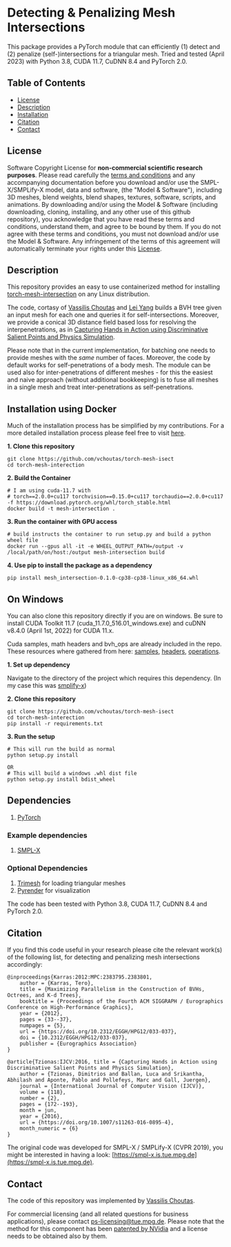 # Detecting & Penalizing Mesh Intersections

This package provides a PyTorch module that can efficiently (1) detect and (2) penalize (self-)intersections for a triangular mesh. 
Tried and tested (April 2023) with Python 3.8, CUDA 11.7, CuDNN 8.4 and PyTorch 2.0.

## Table of Contents
  * [License](#license)
  * [Description](#description)
  * [Installation](#installation)
  * [Citation](#citation)
  * [Contact](#contact)

## License

Software Copyright License for **non-commercial scientific research purposes**.
Please read carefully the [terms and
conditions](https://github.com/vchoutas/torch-mesh-isect/blob/master/LICENSE) and any
accompanying documentation before you download and/or use the SMPL-X/SMPLify-X
model, data and software, (the "Model & Software"), including 3D meshes, blend
weights, blend shapes, textures, software, scripts, and animations. By
downloading and/or using the Model & Software (including downloading, cloning,
installing, and any other use of this github repository), you acknowledge that
you have read these terms and conditions, understand them, and agree to be bound
by them. If you do not agree with these terms and conditions, you must not
download and/or use the Model & Software. Any infringement of the terms of this
agreement will automatically terminate your rights under this
[License](./LICENSE).


## Description

This repository provides an easy to use containerized method for installing 
[torch-mesh-intersection](https://github.com/yl-1993/torch-mesh-isect/tree/master) on any Linux distribution.

The code, cortasy of [Vassilis Choutas](https://github.com/vchoutas) and [Lei Yang](https://github.com/yl-1993) 
builds a BVH tree given an input mesh for each one and queries it for self-intersections. Moreover, we
provide a conical 3D distance field based loss for resolving the interpenetrations, as in [Capturing Hands in Action using Discriminative Salient Points and Physics Simulation](https://doi.org/10.1007/s11263-016-0895-4).

Please note that in the current implementation, for batching one needs to provide meshes with the *same* number of faces. Moreover, the code by default works for self-penetrations of a body mesh. The module can be used also for inter-penetrations of different meshes - for this the easiest and naive approach (without additional bookkeeping) is to fuse all meshes in a single mesh and treat inter-penetrations as self-penetrations.


## Installation using Docker

Much of the installation process has be simplified by my contributions. For a more detailed installation process 
please feel free to visit [here](https://github.com/yl-1993/torch-mesh-isect/tree/master). 

**1. Clone this repository**
```Shell
git clone https://github.com/vchoutas/torch-mesh-isect
cd torch-mesh-interection
```

**2. Build the Container**
```Shell
# I am using cuda-11.7 with
# torch==2.0.0+cu117 torchvision==0.15.0+cu117 torchaudio==2.0.0+cu117 -f https://download.pytorch.org/whl/torch_stable.html
docker build -t mesh-intersection .
```

**3. Run the container with GPU access**
```Shell
# build instructs the container to run setup.py and build a python wheel file
docker run --gpus all -it -e WHEEL_OUTPUT_PATH=/output -v /local/path/on/host:/output mesh-intersection build
```

**4. Use pip to install the package as a dependency**
```Shell
pip install mesh_intersection-0.1.0-cp38-cp38-linux_x86_64.whl
```

## On Windows

You can also clone this repository directly if you are on windows. Be sure to install CUDA Toolkit 11.7 (cuda_11.7.0_516.01_windows.exe)
and cuDNN v8.4.0 (April 1st, 2022) for CUDA 11.x. 

Cuda samples, math headers and bvh_ops are already included in the repo. These resources where gathered from here: [samples](https://github.com/NVIDIA/cuda-samples.git), 
[headers](https://github.com/NVIDIA/cuda-samples/blob/master/Common/helper_math.h), [operations](https://gist.github.com/conorcodes/612f3358f0c2569f26e07c5fd86345fe). 

**1. Set up dependency**

Navigate to the directory of the project which requires this dependency. (In my case this was [smplify-x](https://github.com/vchoutas/smplify-x))

**2. Clone this repository**
```Shell
git clone https://github.com/vchoutas/torch-mesh-isect
cd torch-mesh-interection
pip install -r requirements.txt
```

**3. Run the setup**
```Shell
# This will run the build as normal
python setup.py install

OR
# This will build a windows .whl dist file
python setup.py install bdist_wheel
```

## Dependencies

1. [PyTorch](https://pytorch.org)

### Example dependencies

1. [SMPL-X](https://github.com/vchoutas/smplx)

### Optional Dependencies

1. [Trimesh](https://trimsh.org) for loading triangular meshes
2. [Pyrender](https://pyrender.readthedocs.io) for visualization

The code has been tested with Python 3.8, CUDA 11.7, CuDNN 8.4 and PyTorch 2.0.

## Citation

If you find this code useful in your research please cite the relevant work(s) of the following list, for detecting and penalizing mesh intersections accordingly:

```
@inproceedings{Karras:2012:MPC:2383795.2383801,
    author = {Karras, Tero},
    title = {Maximizing Parallelism in the Construction of BVHs, Octrees, and K-d Trees},
    booktitle = {Proceedings of the Fourth ACM SIGGRAPH / Eurographics Conference on High-Performance Graphics},
    year = {2012},
    pages = {33--37},
    numpages = {5},
    url = {https://doi.org/10.2312/EGGH/HPG12/033-037}, 
    doi = {10.2312/EGGH/HPG12/033-037},
    publisher = {Eurographics Association}
}
```

```
@article{Tzionas:IJCV:2016, title = {Capturing Hands in Action using Discriminative Salient Points and Physics Simulation},
    author = {Tzionas, Dimitrios and Ballan, Luca and Srikantha, Abhilash and Aponte, Pablo and Pollefeys, Marc and Gall, Juergen},
    journal = {International Journal of Computer Vision (IJCV)},
    volume = {118},
    number = {2},
    pages = {172--193},
    month = jun,
    year = {2016},
    url = {https://doi.org/10.1007/s11263-016-0895-4}, 
    month_numeric = {6} 
}
```

The original code was  developed for SMPL-X / SMPLify-X (CVPR 2019), you might be interested in having a look: [https://smpl-x.is.tue.mpg.de](https://smpl-x.is.tue.mpg.de).


## Contact
The code of this repository was implemented by [Vassilis Choutas](vassilis.choutas@tuebingen.mpg.de).

For commercial licensing (and all related questions for business applications), please contact [ps-licensing@tue.mpg.de](ps-licensing@tue.mpg.de). Please note that the method for this component has been [patented by NVidia](https://patents.google.com/patent/US9396512B2/en) and a license needs to be obtained also by them.
